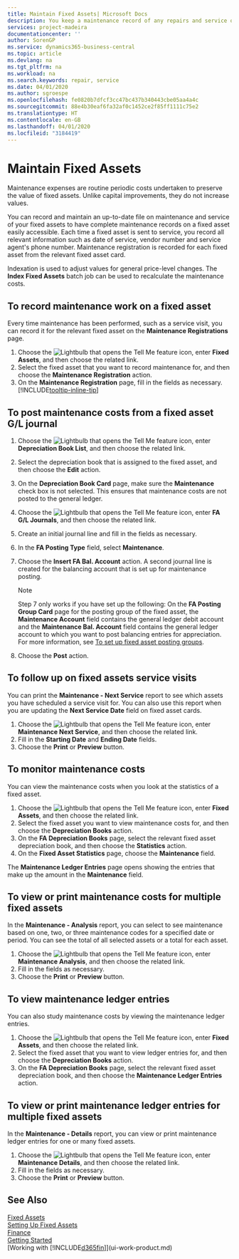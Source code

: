 ```yaml
---
title: Maintain Fixed Assets| Microsoft Docs
description: You keep a maintenance record of any repairs and service on a fixed asset.
services: project-madeira
documentationcenter: ''
author: SorenGP
ms.service: dynamics365-business-central
ms.topic: article
ms.devlang: na
ms.tgt_pltfrm: na
ms.workload: na
ms.search.keywords: repair, service
ms.date: 04/01/2020
ms.author: sgroespe
ms.openlocfilehash: fe0820b7dfcf3cc47bc437b340443cbe05aa4a4c
ms.sourcegitcommit: 88e4b30eaf6fa32af0c1452ce2f85ff1111c75e2
ms.translationtype: HT
ms.contentlocale: en-GB
ms.lasthandoff: 04/01/2020
ms.locfileid: "3184419"
---
```

# <a name="maintain-fixed-assets"></a>Maintain Fixed Assets
Maintenance expenses are routine periodic costs undertaken to preserve the value of fixed assets. Unlike capital improvements, they do not increase values.

You can record and maintain an up-to-date file on maintenance and service of your fixed assets to have complete maintenance records on a fixed asset easily accessible. Each time a fixed asset is sent to service, you record all relevant information such as date of service, vendor number and service agent's phone number. Maintenance registration is recorded for each fixed asset from the relevant fixed asset card.

Indexation is used to adjust values for general price-level changes. The **Index Fixed Assets** batch job can be used to recalculate the maintenance costs.

## <a name="to-record-maintenance-work-on-a-fixed-asset"></a>To record maintenance work on a fixed asset
Every time maintenance has been performed, such as a service visit, you can record it for the relevant fixed asset on the **Maintenance Registrations** page.  

1. Choose the ![Lightbulb that opens the Tell Me feature](media/ui-search/search_small.png "Tell me what you want to do") icon, enter **Fixed Assets**, and then choose the related link.  
2. Select the fixed asset that you want to record maintenance for, and then choose the **Maintenance Registration** action.
3. On the **Maintenance Registration** page, fill in the fields as necessary. [!INCLUDE[tooltip-inline-tip](includes/tooltip-inline-tip_md.md)]  

## <a name="to-post-maintenance-costs-from-a-fixed-asset-gl-journal"></a>To post maintenance costs from a fixed asset G/L journal
1. Choose the ![Lightbulb that opens the Tell Me feature](media/ui-search/search_small.png "Tell me what you want to do") icon, enter **Depreciation Book List**, and then choose the related link.  
2. Select the depreciation book that is assigned to the fixed asset, and then choose the **Edit** action.
3. On the **Depreciation Book Card** page, make sure the **Maintenance** check box is not selected. This ensures that maintenance costs are not posted to the general ledger.
4. Choose the ![Lightbulb that opens the Tell Me feature](media/ui-search/search_small.png "Tell me what you want to do") icon, enter **FA G/L Journals**, and then choose the related link.  
5. Create an initial journal line and fill in the fields as necessary.
6. In the **FA Posting Type** field, select **Maintenance**.
7. Choose the **Insert FA Bal. Account** action. A second journal line is created for the balancing account that is set up for maintenance posting.

    > [!NOTE]  
    >   Step 7 only works if you have set up the following: On the **FA Posting Group Card** page for the posting group of the fixed asset, the **Maintenance Account** field contains the general ledger debit account and the **Maintenance Bal. Account** field contains the general ledger account to which you want to post balancing entries for appreciation. For more information, see [To set up fixed asset posting groups](fa-how-setup-general.md#to-set-up-fixed-asset-posting-groups).
8. Choose the **Post** action.

## <a name="to-follow-up-on-fixed-assets-service-visits"></a>To follow up on fixed assets service visits
You can print the **Maintenance - Next Service** report to see which assets you have scheduled a service visit for. You can also use this report when you are updating the **Next Service Date** field on fixed asset cards.  

1. Choose the ![Lightbulb that opens the Tell Me feature](media/ui-search/search_small.png "Tell me what you want to do") icon, enter **Maintenance Next Service**, and then choose the related link.  
2. Fill in the **Starting Date** and **Ending Date** fields.  
3. Choose the **Print** or **Preview** button.

## <a name="to-monitor-maintenance-costs"></a>To monitor maintenance costs
You can view the maintenance costs when you look at the statistics of a fixed asset.  

1. Choose the ![Lightbulb that opens the Tell Me feature](media/ui-search/search_small.png "Tell me what you want to do") icon, enter **Fixed Assets**, and then choose the related link.
2. Select the fixed asset you want to view maintenance costs for, and then choose the **Depreciation Books** action.
3. On the **FA Depreciation Books** page, select the relevant fixed asset depreciation book, and then choose the **Statistics** action.
4. On the **Fixed Asset Statistics** page, choose the **Maintenance** field.

The **Maintenance Ledger Entries** page opens showing the entries that make up the amount in the **Maintenance** field.

## <a name="to-view-or-print-maintenance-costs-for-multiple-fixed-assets"></a>To view or print maintenance costs for multiple fixed assets
In the **Maintenance - Analysis** report, you can select to see maintenance based on one, two, or three maintenance codes for a specified date or period. You can see the total of all selected assets or a total for each asset.

1. Choose the ![Lightbulb that opens the Tell Me feature](media/ui-search/search_small.png "Tell me what you want to do") icon, enter **Maintenance Analysis**, and then choose the related link.
2. Fill in the fields as necessary.
3. Choose the **Print** or **Preview** button.

## <a name="to-view-maintenance-ledger-entries"></a>To view maintenance ledger entries
You can also study maintenance costs by viewing the maintenance ledger entries.  

1. Choose the ![Lightbulb that opens the Tell Me feature](media/ui-search/search_small.png "Tell me what you want to do") icon, enter **Fixed Assets**, and then choose the related link.
2. Select the fixed asset that you want to view ledger entries for, and then choose the **Depreciation Books** action.
3. On the **FA Depreciation Books** page, select the relevant fixed asset depreciation book, and then choose the **Maintenance Ledger Entries** action.

## <a name="to-view-or-print-maintenance-ledger-entries-for-multiple-fixed-assets"></a>To view or print maintenance ledger entries for multiple fixed assets
In the **Maintenance - Details** report, you can view or print maintenance ledger entries for one or many fixed assets.  

1. Choose the ![Lightbulb that opens the Tell Me feature](media/ui-search/search_small.png "Tell me what you want to do") icon, enter **Maintenance Details**, and then choose the related link.
2. Fill in the fields as necessary.
3. Choose the **Print** or **Preview** button.

## <a name="see-also"></a>See Also
[Fixed Assets](fa-manage.md)  
[Setting Up Fixed Assets](fa-setup.md)  
[Finance](finance.md)  
[Getting Started](product-get-started.md)  
[Working with [!INCLUDE[d365fin](includes/d365fin_md.md)]](ui-work-product.md)
